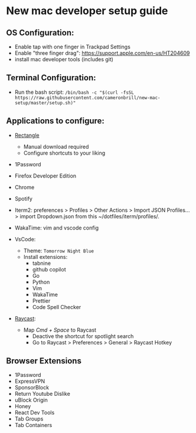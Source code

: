 # New mac developer setup guide

## OS Configuration:

- Enable tap with one finger in Trackpad Settings
- Enable "three finger drag": https://support.apple.com/en-us/HT204609
- install mac developer tools (includes git)

## Terminal Configuration:

- Run the bash script: `/bin/bash -c "$(curl -fsSL https://raw.githubusercontent.com/cameronbrill/new-mac-setup/master/setup.sh)"`

## Applications to configure:

- [Rectangle](https://rectangleapp.com/)

  - Manual download required
  - Configure shortcuts to your liking

- 1Password

- Firefox Developer Edition

- Chrome

- Spotify

- Iterm2: preferences > Profiles > Other Actions > Import JSON Profiles... > import Dropdown.json from this ~/dotfiles/iterm/profiles/.

- WakaTime: vim and vscode config

- VsCode:

  - Theme: `Tomorrow Night Blue`
  - Install extensions:
    - tabnine
    - github copilot
    - Go
    - Python
    - Vim
    - WakaTime
    - Prettier
    - Code Spell Checker

- [Raycast](https://www.raycast.com/):
  - Map _Cmd + Space_ to Raycast
    - Deactive the shortcut for spotlight search
    - Go to Raycast > Preferences > General > Raycast Hotkey

## Browser Extensions

- 1Password
- ExpressVPN
- SponsorBlock
- Return Youtube Dislike
- uBlock Origin
- Honey
- React Dev Tools
- Tab Groups
- Tab Containers
